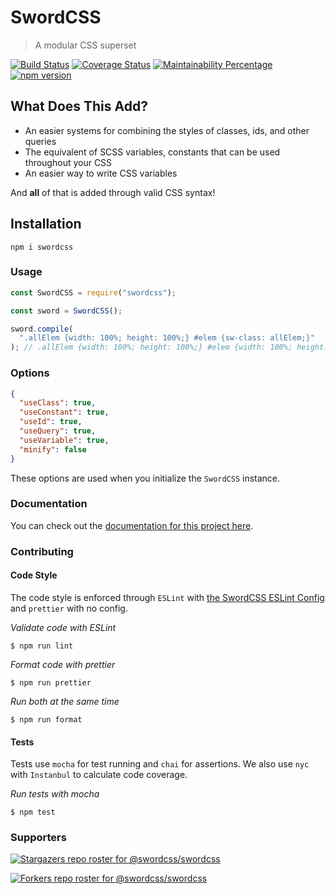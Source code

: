 # SwordCSS

> A modular CSS superset

<!--<img src="https://img.shields.io/coveralls/github/swordcss/swordcss">
<img src="https://img.shields.io/travis/swordcss/swordcss">
<img src="https://img.shields.io/npm/v/swordcss">
<img src="https://img.shields.io/codeclimate/maintainability-percentage/swordcss/swordcss">-->

[![Build Status](https://img.shields.io/travis/swordcss/swordcss)](https://travis-ci.org/swordcss/swordcss)
[![Coverage Status](https://img.shields.io/coveralls/github/swordcss/swordcss)](https://coveralls.io/github/swordcss/swordcss?branch=master)
[![Maintainability Percentage](https://img.shields.io/codeclimate/maintainability-percentage/swordcss/swordcss)](https://codeclimate.com/github/swordcss/swordcss)
[![npm version](https://img.shields.io/npm/v/swordcss)](https://npmjs.org/package/swordcss)

## What Does This Add?

- An easier systems for combining the styles of classes, ids, and other queries
- The equivalent of SCSS variables, constants that can be used throughout your CSS
- An easier way to write CSS variables

And **all** of that is added through valid CSS syntax!

## Installation

`npm i swordcss`

### Usage

```javascript
const SwordCSS = require("swordcss");

const sword = SwordCSS();

sword.compile(
  ".allElem {width: 100%; height: 100%;} #elem {sw-class: allElem;}"
); // .allElem {width: 100%; height: 100%;} #elem {width: 100%; height: 100%;}
```

### Options

```json
{
  "useClass": true,
  "useConstant": true,
  "useId": true,
  "useQuery": true,
  "useVariable": true,
  "minify": false
}
```

These options are used when you initialize the `SwordCSS` instance.

### Documentation

You can check out the [documentation for this project here](https://swordcss.github.io/swordcss).

### Contributing

#### Code Style

The code style is enforced through `ESLint` with [the SwordCSS ESLint Config](https://github.com/swordcss/eslint-config-swordcss) and `prettier` with no config.

_Validate code with ESLint_

```
$ npm run lint
```

_Format code with prettier_

```
$ npm run prettier
```

_Run both at the same time_

```
$ npm run format
```

#### Tests

Tests use `mocha` for test running and `chai` for assertions. We also use `nyc` with `Instanbul` to calculate code coverage.

_Run tests with mocha_

```
$ npm test
```

### Supporters

[![Stargazers repo roster for @swordcss/swordcss](https://reporoster.com/stars/swordcss/swordcss)](https://github.com/swordcss/swordcss/stargazers)

[![Forkers repo roster for @swordcss/swordcss](https://reporoster.com/forks/swordcss/swordcss)](https://github.com/swordcss/swordcss/network/members)
